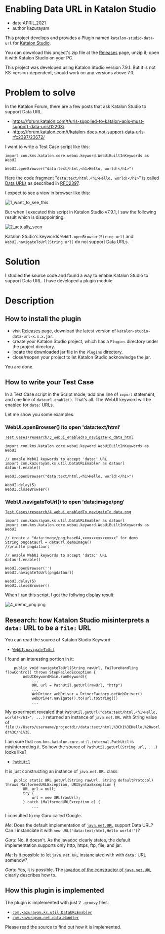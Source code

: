 Enabling Data URL in Katalon Studio
========

- date APRIL,2021
- author kazurayam

This project develops and provides a Plugin named `katalon-studio-data-url` for [Katalon Studio](https://www.katalon.com/katalon-studio/).

You can download this project's zip file at the [Releases](https://github.com/kazurayam/katalon-studio-data-url/releases/) page, unzip it, open it with Katalon Studio on your PC.

This project was developed using Katalon Studio version 7.9.1. But it is not KS-version-dependent, should work on any versions above 7.0.

# Problem to solve

In the Katalon Forum, there are a few posts that ask Katalon Studio to support Data URL.

- https://forum.katalon.com/t/urls-supplied-to-katalon-apis-must-support-data-uris/12203/
- https://forum.katalon.com/t/katalon-does-not-support-data-urls-rfc2397/23672/

I want to write a Test Case script like this:

```
import com.kms.katalon.core.webui.keyword.WebUiBuiltInKeywords as WebUI

WebUI.openBrowser("data:text/html,<h1>Hello, world!</h1>")
```

Here the code fragment "`data:text/html,<h1>Hello, world!</h1>`" is called [Data URLs](https://developer.mozilla.org/en-US/docs/Web/HTTP/Basics_of_HTTP/Data_URIs) as described in [RFC2397](https://tools.ietf.org/html/rfc2397). 

I expect to see a view in browser like this:

![1_want_to_see_this](docs/images/1_want_to_see_this.png)

But when I executed this script in Katalon Studio v7.9.1, I saw the following result which is disappointing:

![2_actually_seen](docs/images/2_actually_seen.png)

Katalon Studio's keywords `WebUI.openBrowser(String url)` and `WebUI.navigateToUrl(String url)` do not support Data URLs.

# Solution

I studied the source code and found a way to enable Katalon Studio to support Data URL. I have developed a plugin module.

# Description

## How to install the plugin

- visit [Releases](https://github.com/kazurayam/katalon-studio-data-url/releases/) page, download the latest version of `katalon-studio-data-url-x.x.x.jar`.
- create your Katalon Studio project, which has a `Plugins` directory under the project directory.
- locate the downloaded jar file in the `Plugins` directory.
- close/reopen your project to let Katalon Studio acknowledge the jar.

You are done.

## How to write your Test Case

In a Test Case script in the Script mode, add one line of `import` statement, and one line of `dataurl.enable()`. That's all. The WebUI keyword will be enabled for `data:` URLs.

Let me show you some examples.

### WebUI.openBrowser() ito open 'data:text/html'

[`Test Cases/research/3_webui_enabledTo_navigateTo_data_html`](Scripts/research/3_webui_enabledTo_navigateTo_data_html/Script1619174550245.groovy)
```
import com.kms.katalon.core.webui.keyword.WebUiBuiltInKeywords as WebUI

// enable WebUI keywords to accept 'data:' URL
import com.kazurayam.ks.util.DataURLEnabler as dataurl
dataurl.enable()

WebUI.openBrowser("data:text/html,<h1>Hello, world!</h1>")

WebUI.delay(5)
WebUI.closeBrowser()
```

### WebUI.navigateToUrl() to open 'data:image/png'

[`Test Cases/research/4_webui_enabledTo_navigateTo_data_png`](Scripts/research/4_webui_enabledTo_navigateTo_data_png/Script1619174581290.groovy)
```
import com.kazurayam.ks.util.DataURLEnabler as dataurl
import com.kms.katalon.core.webui.keyword.WebUiBuiltInKeywords as WebUI

// create a "data:image/png;base64,xxxxxxxxxxxxxxx" for demo
String pngdataurl = dataurl.demoImage()
//println pngdataurl

// enable WebUI keywords to accept 'data:' URL
dataurl.enable()

WebUI.openBrowser('')
WebUI.navigateToUrl(pngdataurl)

WebUI.delay(5)
WebUI.closeBrowser()

```

When I ran this script, I got the follwing display result:

![4_demo_png.png](docs/images/4_demo_png.png)



## Research: how Katalon Studio misinterprets a `data:` URL to be a `file:` URL

You can read the source of Katalon Studio Keyword:

- [`WebUI.navigateToUrl`](https://github.com/katalon-studio/katalon-studio-testing-framework/blob/master/Include/scripts/groovy/com/kms/katalon/core/webui/keyword/builtin/NavigateToUrlKeyword.groovy)

I found an interesting portion in it:

```
    public void navigateToUrl(String rawUrl, FailureHandling flowControl) throws StepFailedException {
        WebUIKeywordMain.runKeyword({
            ...
            URL url = PathUtil.getUrl(rawUrl, "http")
            ...
            WebDriver webDriver = DriverFactory.getWebDriver()
            webDriver.navigate().to(url.toString())
            ...
```

My experiment revealed that `PathUtil.getUrl("data:text/html,<h1>Hello, world!</h1>", ...)` returned an instance of `java.net.URL` with String value of `file:///Users/username/projectdir/data:text/html,%3Ch1%3EHello,%20world!%3C/h1%3E`.

I am sure that `com.kms.katalon.core.util.internal.PathUtil` is misinterpreting it. So how the source of `PathUtil.getUrl(String url, ...)` looks like?

- [`PathUtil`](https://github.com/katalon-studio/katalon-studio-testing-framework/blob/master/Include/scripts/groovy/com/kms/katalon/core/util/internal/PathUtil.java)

It is just constructing an instance of `java.net.URL` class:

```
    public static URL getUrl(String rawUrl, String defaultProtocol) throws MalformedURLException, URISyntaxException {
        URL url = null;
        try {
            url = new URL(rawUrl);
        } catch (MalformedURLException e) {
            ...
```

I consulted to my Guru called Google.

*Me*: Does the default implementation of [`java.net.URL`](https://docs.oracle.com/javase/7/docs/api/java/net/URL.html#URL) support Data URL? Can I instanciate it with `new URL("data:text/html,Hello world!")`?

*Guru*: No, it doesn't. As the javadoc clearly states, the default implementation supports only http, https, ftp, file, and jar.

*Me*: Is it possible to let `java.net.URL` instanciated with with `data:` URL somehow?

*Guru*: Yes, it is possible. The [javadoc of the constructor of `java.net.URL`](https://docs.oracle.com/javase/7/docs/api/java/net/URL.html#URL(java.lang.String,%20java.lang.String,%20int,%20java.lang.String)) clearly describes how to.

## How this plugin is implemented

The plugin is implemented with just 2 `.groovy` files.

- [`com.kazurayam.ks.util.DataURLEnabler`](Keywords/com/kazurayam/ks/util/DataURLEnabler.groovy)
- [`com.kazurayam.net.data.Handler`](Keywords/com/kazurayam/net/data/Handler.groovy)

Please read the source to find out how it is implemented.
